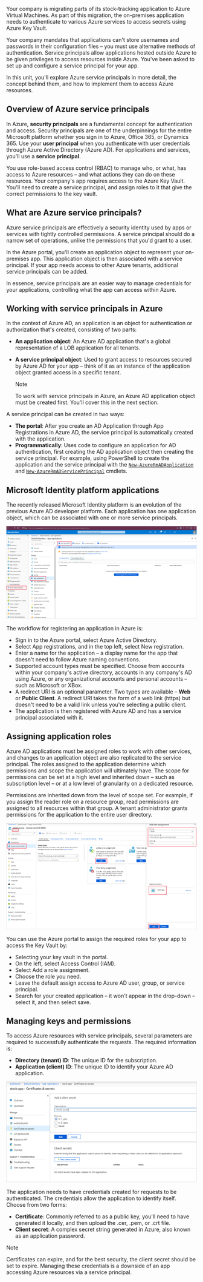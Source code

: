 Your company is migrating parts of its stock-tracking application to Azure Virtual Machines. As part of this migration, the on-premises application needs to authenticate to various Azure services to access secrets using Azure Key Vault.

Your company mandates that applications can't store usernames and passwords in their configuration files – you must use alternative methods of authentication. Service principals allow applications hosted outside Azure to be given privileges to access resources inside Azure. You've been asked to set up and configure a service principal for your app.

In this unit, you'll explore Azure service principals in more detail, the concept behind them, and how to implement them to access Azure resources.

## Overview of Azure service principals

In Azure, **security principals** are a fundamental concept for authentication and access. Security principals are one of the underpinnings for the entire Microsoft platform whether you sign in to Azure, Office 365, or Dynamics 365. Use your **user principal** when you authenticate with user credentials through Azure Active Directory (Azure AD). For applications and services, you'll use a **service principal**.

You use role-based access control (RBAC) to manage who, or what, has access to Azure resources – and what actions they can do on these resources. Your company's app requires access to the Azure Key Vault. You'll need to create a service principal, and assign roles to it that give the correct permissions to the key vault.

## What are Azure service principals?

Azure service principals are effectively a security identity used by apps or services with tightly controlled permissions. A service principal should do a narrow set of operations, unlike the permissions that you'd grant to a user.

In the Azure portal, you'll create an application object to represent your on-premises app. This application object is then associated with a service principal. If your app needs access to other Azure tenants, additional service principals can be added.

In essence, service principals are an easier way to manage credentials for your applications, controlling what the app can access within Azure.

## Working with service principals in Azure

In the context of Azure AD, an application is an object for authentication or authorization that's created, consisting of two parts:

- **An application object**: An Azure AD application that's a global representation of a LOB application for all tenants.
- **A service principal object**: Used to grant access to resources secured by Azure AD for your app – think of it as an instance of the application object granted access in a specific tenant.

  > [!NOTE]
  > To work with service principals in Azure, an Azure AD application object must be created first. You'll cover this in the next section.

A service principal can be created in two ways:

- **The portal**: After you create an AD Application through App Registrations in Azure AD, the service principal is automatically created with the application.
- **Programmatically**: Uses code to configure an application for AD authentication, first creating the AD application object then creating the service principal. For example, using PowerShell to create the application and the service principal with the [`New-AzureRmADApplication`](https://docs.microsoft.com/en-us/powershell/module/azurerm.resources/new-azurermadapplication?view=azurermps-6.13.0) and [`New-AzureRmADServicePrincipal`](https://docs.microsoft.com/en-us/powershell/module/azurerm.resources/new-azurermadserviceprincipal?view=azurermps-6.13.0) cmdlets.

## Microsoft Identity platform applications

The recently released Microsoft Identity platform is an evolution of the previous Azure AD developer platform. Each application has one application object, which can be associated with one or more service principals.

![Screenshot of adding an application to Azure AD](../media/2-adding-an-app.png)

The workflow for registering an application in Azure is:<!--CE:Please check which of the following steps/commands should be in bold.-->

- Sign in to the Azure portal, select Azure Active Directory.
- Select App registrations, and in the top left, select New registration.
- Enter a name for the application – a display name for the app that doesn't need to follow Azure naming conventions.
- Supported account types must be specified. Choose from accounts within your company's active directory, accounts in any company's AD using Azure, or any organizational accounts and personal accounts – such as Microsoft or XBox.
- A redirect URI is an optional parameter. Two types are available – **Web** or **Public Client**. A redirect URI takes the form of a web link (https) but doesn't need to be a valid link unless you're selecting a public client.
- The application is then registered with Azure AD and has a service principal associated with it.

## Assigning application roles

Azure AD applications must be assigned roles to work with other services, and changes to an application object are also replicated to the service principal. The roles assigned to the application determine which permissions and scope the application will ultimately have. The scope for permissions can be set at a high level and inherited down – such as subscription level – or at a low level of granularity on a dedicated resource. 

Permissions are inherited down from the level of scope set. For example, if you assign the reader role on a resource group, read permissions are assigned to all resources within that group. A tenant administrator grants permissions for the application to the entire user directory.

![Screenshot of adding a role to an application](../media/2-adding-a-role.png)

You can use the Azure portal to assign the required roles for your app to access the Key Vault by:<!--CE:Please check which of the following steps/commands should be in bold.-->

- Selecting your key vault in the portal.
- On the left, select Access Control (IAM).
- Select Add a role assignment.
- Choose the role you need.
- Leave the default assign access to Azure AD user, group, or service principal.
- Search for your created application – it won't appear in the drop-down – select it, and then select save.

## Managing keys and permissions

To access Azure resources with service principals, several parameters are required to successfully authenticate the requests. The required information is:

- **Directory (tenant) ID**: The unique ID for the subscription.
- **Application (client) ID**: The unique ID to identify your Azure AD application.

![Screenshot of adding a client secret](../media/2-adding-a-secret.png)

The application needs to have credentials created for requests to be authenticated. The credentials allow the application to identify itself. Choose from two forms:

- **Certificate**: Commonly referred to as a public key, you'll need to have generated it locally, and then upload the .cer, .pem, or .crt file.
- **Client secret**: A complex secret string generated in Azure, also known as an application password.

> [!NOTE]
> Certificates can expire, and for the best security, the client secret should be set to expire. Managing these credentials is a downside of an app accessing Azure resources via a service principal.